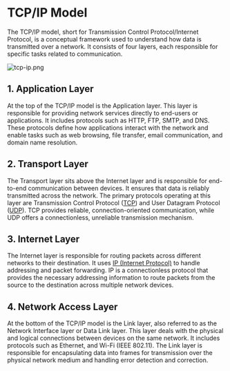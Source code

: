 # TCP/IP Model

The TCP/IP model, short for Transmission Control Protocol/Internet Protocol, is a conceptual framework used to understand how data is transmitted over a network. It consists of four layers, each responsible for specific tasks related to communication.

![tcp-ip.png](/assets/phase-0-overview/tcp-ip.png)

## **1. Application Layer**

At the top of the TCP/IP model is the Application layer. This layer is responsible for providing network services directly to end-users or applications. It includes protocols such as HTTP, FTP, SMTP, and DNS. These protocols define how applications interact with the network and enable tasks such as web browsing, file transfer, email communication, and domain name resolution.

## **2. Transport Layer**

The Transport layer sits above the Internet layer and is responsible for end-to-end communication between devices. It ensures that data is reliably transmitted across the network. The primary protocols operating at this layer are Transmission Control Protocol ([TCP](/guides/resources/tcp)) and User Datagram Protocol ([UDP](https://en.wikipedia.org/wiki/User_Datagram_Protocol)). TCP provides reliable, connection-oriented communication, while UDP offers a connectionless, unreliable transmission mechanism.

## **3. Internet Layer**

The Internet layer is responsible for routing packets across different networks to their destination. It uses [IP (Internet Protocol)](/guides/resources/ip) to handle addressing and packet forwarding. IP is a connectionless protocol that provides the necessary addressing information to route packets from the source to the destination across multiple network devices.

## **4. Network Access Layer**

At the bottom of the TCP/IP model is the Link layer, also referred to as the Network Interface layer or Data Link layer. This layer deals with the physical and logical connections between devices on the same network. It includes protocols such as Ethernet, and Wi-Fi (IEEE 802.11). The Link layer is responsible for encapsulating data into frames for transmission over the physical network medium and handling error detection and correction.
